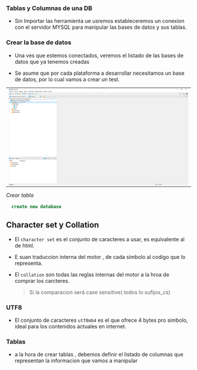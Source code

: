 ### Tablas y Columnas de una DB

- Sin Importar las herramienta ue usremos estableceremos un conexion con el servidor MYSQL para manipular las bases de datos y sus tablas.

### Crear la base de datos

- Una ves que estemos conectados, veremos el listado de las bases de datos que ya tenemos creadas

- Se asume que por cada plataforma a desarrollar necesitamos un base de datos, por lo cual vamos a crear un test.

<table align="center">
  <tr>
    <td align="center" style="padding=0;width=50%;">
      <img align="center" style="padding=0;" src="../images/ConexionDb.png" />
    </td>
  </tr>
</table>


_Crear tabla_
```sql
  create new database
```

## Character set y Collation

- El `character set` es el conjunto de caracteres a usar, es equivalente al <meta charset="" /> de html.
- E suan traduccion interna del motor , de cada simbolo al codigo que lo representa.

- El `collation` son todas las reglas internas del motor a la hroa de comprar los carcteres.

  > Si la comparacion será case sensitive( todos lo sufijos_cs)

### UTF8

- El conjunto de caracteres `utf8mb4` es el que ofrece 4 bytes pro simbolo, ideal para los contenidos actuales en internet.

### Tablas

- a la hora de crear tablas , debemos definir el listado de columnas que representan la informacion que vamos a manipular